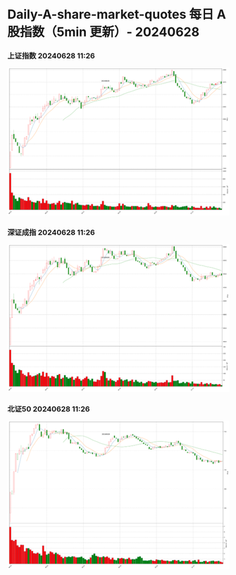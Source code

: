 
# Daily-A-share-market-quotes 每日 A 股指数（5min 更新）- 20240628

### 上证指数 20240628 11:26
![](./fig/2024/6/20240628-sh000001.png)

### 深证成指 20240628 11:26
![](./fig/2024/6/20240628-sz399001.png)

### 北证50 20240628 11:26
![](./fig/2024/6/20240628-bj899050.png)
